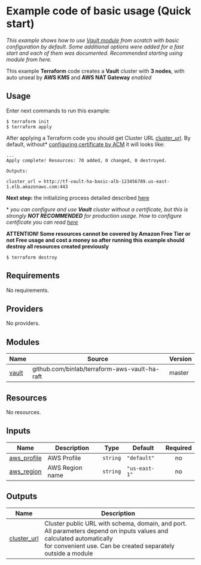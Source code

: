 # Example code of basic usage (Quick start)

*This example shows how to use [Vault module](https://github.com/binlab/terraform-aws-vault-ha-raft) from scratch with basic configuration by default. Some additional options were added for a fast start and each of them was documented. Recommended starting using module from here.*

This example **Terraform** code creates a **Vault** cluster with **3 nodes**, with auto unseal by **AWS KMS** and **AWS NAT Gateway** *enabled*

## Usage

Enter next commands to run this example:

```shell
$ terraform init
$ terraform apply
```

After applying a Terraform code you should get Cluster URL [cluster_url](https://github.com/binlab/terraform-aws-vault-ha-raft#output_cluster_url). By default, without\* [configuring certificate by ACM](https://github.com/binlab/terraform-aws-vault-ha-raft/blob/master/examples/acm-public-certificate/) it will looks like:

```shell
...
Apply complete! Resources: 70 added, 0 changed, 0 destroyed.

Outputs:

cluster_url = http://tf-vault-ha-basic-alb-123456789.us-east-1.elb.amazonaws.com:443

```

**Next step:** the initializing process detailed described [here](https://github.com/binlab/terraform-aws-vault-ha-raft/blob/master/docs/initializing-newly-created-cluster.md)

\* *you can configure and use **Vault** cluster without a certificate, but this is strongly **NOT RECOMMENDED** for production usage. How to configure certificate you can read [here](https://github.com/binlab/terraform-aws-vault-ha-raft/blob/master/examples/acm-public-certificate/)*

**ATTENTION! Some resources cannot be covered by Amazon Free Tier or not Free usage and cost a money so after running this example should destroy all resources created previously**

```shell
$ terraform destroy
```

<!-- BEGINNING OF PRE-COMMIT-TERRAFORM DOCS HOOK -->
## Requirements

No requirements.

## Providers

No providers.

## Modules

| Name | Source | Version |
|------|--------|---------|
| <a name="module_vault"></a> [vault](#module\_vault) | github.com/binlab/terraform-aws-vault-ha-raft | master |

## Resources

No resources.

## Inputs

| Name | Description | Type | Default | Required |
|------|-------------|------|---------|:--------:|
| <a name="input_aws_profile"></a> [aws\_profile](#input\_aws\_profile) | AWS Profile | `string` | `"default"` | no |
| <a name="input_aws_region"></a> [aws\_region](#input\_aws\_region) | AWS Region name | `string` | `"us-east-1"` | no |

## Outputs

| Name | Description |
|------|-------------|
| <a name="output_cluster_url"></a> [cluster\_url](#output\_cluster\_url) | Cluster public URL with schema, domain, and port.<br>All parameters depend on inputs values and calculated automatically <br>for convenient use. Can be created separately outside a module |
<!-- END OF PRE-COMMIT-TERRAFORM DOCS HOOK -->
